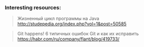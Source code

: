 ### Interesting resources:

> Жизненный цикл программы на Java
http://studepedia.org/index.php?vol=1&post=50585

> Git happens! 6 типичных ошибок Git и как их исправить
https://habr.com/ru/company/flant/blog/419733/
